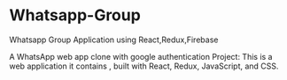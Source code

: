 # Whatsapp-Group
Whatsapp Group Application using React,Redux,Firebase

A WhatsApp web app clone with google authentication
Project:
This is a web application it contains , built with React, Redux, JavaScript, and CSS.
